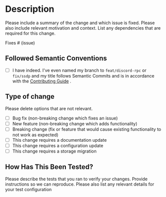 # Description

Please include a summary of the change and which issue is fixed. Please also include relevant motivation and context. List any dependencies that are required for this change.

Fixes # (issue)

## Followed Semantic Conventions

- [ ] I have indeed. I've even named my branch to `feat/discord-rpc` or `fix/ssdp` and my title follows Semantic Commits and is in accordance with the [Contributing Guide](https://github.com/BrycensRanch/Rokon/blob/master/.github/CONTRIBUTING.md) .

## Type of change

Please delete options that are not relevant.

- [ ] Bug fix (non-breaking change which fixes an issue)
- [ ] New feature (non-breaking change which adds functionality)
- [ ] Breaking change (fix or feature that would cause existing functionality to not work as expected)
- [ ] This change requires a documentation update
- [ ] This change requires a configuration update
- [ ] This change requires a storage migration

## How Has This Been Tested?

Please describe the tests that you ran to verify your changes. Provide instructions so we can reproduce. Please also list any relevant details for your test configuration

